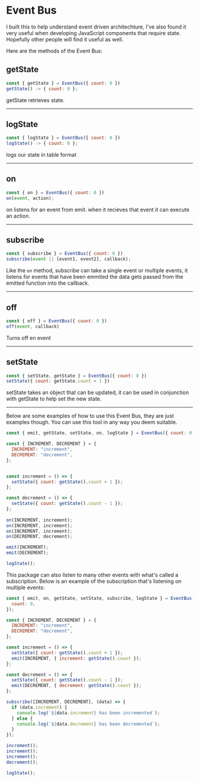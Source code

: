 # Event Bus 

I built this to help understand event driven architechture, I've also found it very useful when developing JavaScript components that require state. Hopefully other people will find it useful as well. 

Here are the methods of the Event Bus:
## getState
```js
const { getState } = EventBus({ count: 0 })
getState() -> { count: 0 };
```
getState retrieves state.

----
## logState
```js
const { logState } = EventBus({ count: 0 })
logState() -> { count: 0 };
```
logs our state in table format

----

## on
```js
const { on } = EventBus({ count: 0 })
on(event, action);
```
on listens for an event from emit. when it recieves that event it can execute an action. 

----

## subscribe
```js
const { subscribe } = EventBus({ count: 0 })
subscribe(event || [event1, event2], callback);
```
Like the `on` method, subscribe can take a single event or multiple events, it listens for events that have been emmited the data gets passed from the emitted function into the callback.

----

## off
```js
const { off } = EventBus({ count: 0 })
off(event, callback)
```
Turns off en event

----

## setState
```js
const { setState, getState } = EventBus({ count: 0 })
setState({ count: getState.count + 1 })
```
setState takes an object that can be updated, it can be used in conjunction with getState to help set the new state. 

----


Below are some examples of how to use this Event Bus, they are just examples though. You can use this tool in any way you deem suitable. 
```js
const { emit, getState, setState, on, logState } = EventBus({ count: 0 });

const { INCREMENT, DECREMENT } = {
  INCREMENT: "increment",
  DECREMENT: "decrement",
};


const increment = () => {
  setState({ count: getState().count + 1 });
};

const decrement = () => {
  setState({ count: getState().count - 1 });
};
 
on(INCREMENT, increment);
on(INCREMENT, increment);
on(INCREMENT, increment);
on(DECREMENT, decrement);

emit(INCREMENT);
emit(DECREMENT);

logState();
```
This package can also listen to many other events with what's called a subscription. Below is an example of the subscription that's listening on multiple events:

```js
const { emit, on, getState, setState, subscribe, logState } = EventBus({
  count: 0,
});

const { INCREMENT, DECREMENT } = {
  INCREMENT: "increment",
  DECREMENT: "decrement",
};

const increment = () => {
  setState({ count: getState().count + 1 });
  emit(INCREMENT, { increment: getState().count });
};

const decrement = () => {
  setState({ count: getState().count - 1 });
  emit(DECREMENT, { decrement: getState().count });
};

subscribe([INCREMENT, DECREMENT], (data) => {
  if (data.increment) {
    console.log(`${data.increment} has been incremented`);
  } else {
    console.log(`${data.decrement} has been decremented`);
  }
});

increment();
increment();
increment();
decrement();

logState();
```
